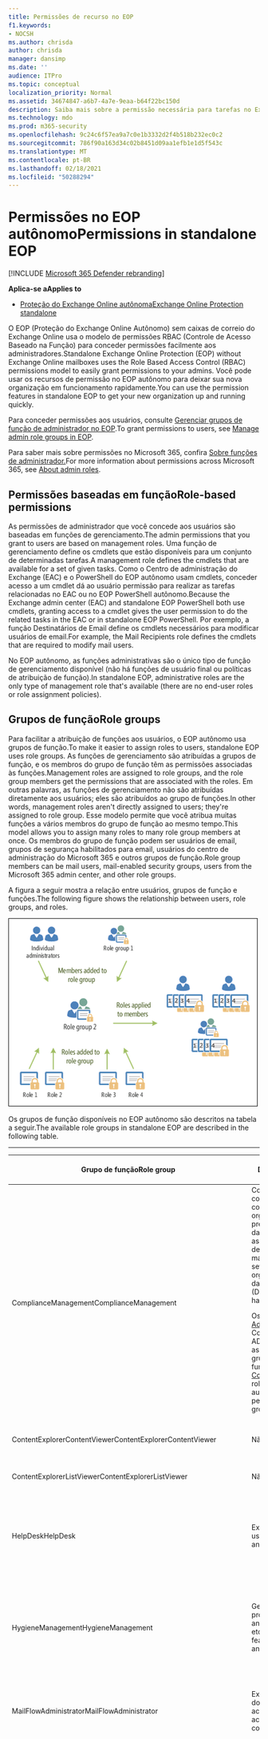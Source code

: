 ```yaml
---
title: Permissões de recurso no EOP
f1.keywords:
- NOCSH
ms.author: chrisda
author: chrisda
manager: dansimp
ms.date: ''
audience: ITPro
ms.topic: conceptual
localization_priority: Normal
ms.assetid: 34674847-a6b7-4a7e-9eaa-b64f22bc150d
description: Saiba mais sobre a permissão necessária para tarefas no Exchange Online Protection autônomo
ms.technology: mdo
ms.prod: m365-security
ms.openlocfilehash: 9c24c6f57ea9a7c0e1b3332d2f4b518b232ec0c2
ms.sourcegitcommit: 786f90a163d34c02b8451d09aa1efb1e1d5f543c
ms.translationtype: MT
ms.contentlocale: pt-BR
ms.lasthandoff: 02/18/2021
ms.locfileid: "50288294"
---
```

# <a name="permissions-in-standalone-eop"></a><span data-ttu-id="9ef51-103">Permissões no EOP autônomo</span><span class="sxs-lookup"><span data-stu-id="9ef51-103">Permissions in standalone EOP</span></span>

[!INCLUDE [Microsoft 365 Defender rebranding](../includes/microsoft-defender-for-office.md)]

<span data-ttu-id="9ef51-104">**Aplica-se a**</span><span class="sxs-lookup"><span data-stu-id="9ef51-104">**Applies to**</span></span>
-  [<span data-ttu-id="9ef51-105">Proteção do Exchange Online autônoma</span><span class="sxs-lookup"><span data-stu-id="9ef51-105">Exchange Online Protection standalone</span></span>](exchange-online-protection-overview.md)

<span data-ttu-id="9ef51-106">O EOP (Proteção do Exchange Online Autônomo) sem caixas de correio do Exchange Online usa o modelo de permissões RBAC (Controle de Acesso Baseado na Função) para conceder permissões facilmente aos administradores.</span><span class="sxs-lookup"><span data-stu-id="9ef51-106">Standalone Exchange Online Protection (EOP) without Exchange Online mailboxes uses the Role Based Access Control (RBAC) permissions model to easily grant permissions to your admins.</span></span> <span data-ttu-id="9ef51-107">Você pode usar os recursos de permissão no EOP autônomo para deixar sua nova organização em funcionamento rapidamente.</span><span class="sxs-lookup"><span data-stu-id="9ef51-107">You can use the permission features in standalone EOP to get your new organization up and running quickly.</span></span>

<span data-ttu-id="9ef51-108">Para conceder permissões aos usuários, consulte [Gerenciar grupos de função de administrador no EOP](manage-admin-role-group-permissions-in-eop.md).</span><span class="sxs-lookup"><span data-stu-id="9ef51-108">To grant permissions to users, see [Manage admin role groups in EOP](manage-admin-role-group-permissions-in-eop.md).</span></span>

<span data-ttu-id="9ef51-109">Para saber mais sobre permissões no Microsoft 365, confira [Sobre funções de administrador.](../../admin/add-users/about-admin-roles.md)</span><span class="sxs-lookup"><span data-stu-id="9ef51-109">For more information about permissions across Microsoft 365, see [About admin roles](../../admin/add-users/about-admin-roles.md).</span></span>

## <a name="role-based-permissions"></a><span data-ttu-id="9ef51-110">Permissões baseadas em função</span><span class="sxs-lookup"><span data-stu-id="9ef51-110">Role-based permissions</span></span>

<span data-ttu-id="9ef51-111">As permissões de administrador que você concede aos usuários são baseadas em funções de gerenciamento.</span><span class="sxs-lookup"><span data-stu-id="9ef51-111">The admin permissions that you grant to users are based on management roles.</span></span> <span data-ttu-id="9ef51-112">Uma função de gerenciamento define os cmdlets que estão disponíveis para um conjunto de determinadas tarefas.</span><span class="sxs-lookup"><span data-stu-id="9ef51-112">A management role defines the cmdlets that are available for a set of given tasks.</span></span> <span data-ttu-id="9ef51-113">Como o Centro de administração do Exchange (EAC) e o PowerShell do EOP autônomo usam cmdlets, conceder acesso a um cmdlet dá ao usuário permissão para realizar as tarefas relacionadas no EAC ou no EOP PowerShell autônomo.</span><span class="sxs-lookup"><span data-stu-id="9ef51-113">Because the Exchange admin center (EAC) and standalone EOP PowerShell both use cmdlets, granting access to a cmdlet gives the user permission to do the related tasks in the EAC or in standalone EOP PowerShell.</span></span> <span data-ttu-id="9ef51-114">Por exemplo, a função Destinatários de Email define os cmdlets necessários para modificar usuários de email.</span><span class="sxs-lookup"><span data-stu-id="9ef51-114">For example, the Mail Recipients role defines the cmdlets that are required to modify mail users.</span></span>

<span data-ttu-id="9ef51-115">No EOP autônomo, as funções administrativas são o único tipo de função de gerenciamento disponível (não há funções de usuário final ou políticas de atribuição de função).</span><span class="sxs-lookup"><span data-stu-id="9ef51-115">In standalone EOP, administrative roles are the only type of management role that's available (there are no end-user roles or role assignment policies).</span></span>

## <a name="role-groups"></a><span data-ttu-id="9ef51-116">Grupos de função</span><span class="sxs-lookup"><span data-stu-id="9ef51-116">Role groups</span></span>

<span data-ttu-id="9ef51-117">Para facilitar a atribuição de funções aos usuários, o EOP autônomo usa grupos de função.</span><span class="sxs-lookup"><span data-stu-id="9ef51-117">To make it easier to assign roles to users, standalone EOP uses role groups.</span></span> <span data-ttu-id="9ef51-118">As funções de gerenciamento são atribuídas a grupos de função, e os membros do grupo de função têm as permissões associadas às funções.</span><span class="sxs-lookup"><span data-stu-id="9ef51-118">Management roles are assigned to role groups, and the role group members get the permissions that are associated with the roles.</span></span> <span data-ttu-id="9ef51-119">Em outras palavras, as funções de gerenciamento não são atribuídas diretamente aos usuários; eles são atribuídos ao grupo de funções.</span><span class="sxs-lookup"><span data-stu-id="9ef51-119">In other words, management roles aren't directly assigned to users; they're assigned to role group.</span></span> <span data-ttu-id="9ef51-120">Esse modelo permite que você atribua muitas funções a vários membros do grupo de função ao mesmo tempo.</span><span class="sxs-lookup"><span data-stu-id="9ef51-120">This model allows you to assign many roles to many role group members at once.</span></span> <span data-ttu-id="9ef51-121">Os membros do grupo de função podem ser usuários de email, grupos de segurança habilitados para email, usuários do centro de administração do Microsoft 365 e outros grupos de função.</span><span class="sxs-lookup"><span data-stu-id="9ef51-121">Role group members can be mail users, mail-enabled security groups, users from the Microsoft 365 admin center, and other role groups.</span></span>

<span data-ttu-id="9ef51-122">A figura a seguir mostra a relação entre usuários, grupos de função e funções.</span><span class="sxs-lookup"><span data-stu-id="9ef51-122">The following figure shows the relationship between users, role groups, and roles.</span></span>

![Função, grupo de funções e relacionamentos de membros](../../media/ITPro_Security_RBAC_EXO_SimplifiedRoleGroupRelationship.png)

<span data-ttu-id="9ef51-124">Os grupos de função disponíveis no EOP autônomo são descritos na tabela a seguir.</span><span class="sxs-lookup"><span data-stu-id="9ef51-124">The available role groups in standalone EOP are described in the following table.</span></span>

****

|<span data-ttu-id="9ef51-125">Grupo de função</span><span class="sxs-lookup"><span data-stu-id="9ef51-125">Role group</span></span>|<span data-ttu-id="9ef51-126">Descrição</span><span class="sxs-lookup"><span data-stu-id="9ef51-126">Description</span></span>|<span data-ttu-id="9ef51-127">Funções padrão atribuídas</span><span class="sxs-lookup"><span data-stu-id="9ef51-127">Default roles assigned</span></span>|
|---|---|---|
|<span data-ttu-id="9ef51-128">ComplianceManagement</span><span class="sxs-lookup"><span data-stu-id="9ef51-128">ComplianceManagement</span></span>|<span data-ttu-id="9ef51-129">Configure e gerencie as configurações de conformidade dentro da organização, incluindo a prevenção de perda de dados (DLP) se sua assinatura tiver recursos de DLP.</span><span class="sxs-lookup"><span data-stu-id="9ef51-129">Configure and manage compliance settings within the organization, including data loss prevention (DLP) if your subscription has DLP capabilities.</span></span> <p> <span data-ttu-id="9ef51-130">Os membros da [função Administrador de](https://docs.microsoft.com/azure/active-directory/users-groups-roles/directory-assign-admin-roles#compliance-administrator) Conformidade no Azure AD automaticamente têm as permissões desse grupo de funções.</span><span class="sxs-lookup"><span data-stu-id="9ef51-130">Members of the [Compliance Administrator](https://docs.microsoft.com/azure/active-directory/users-groups-roles/directory-assign-admin-roles#compliance-administrator) role in Azure AD automatically get the permissions of this role group.</span></span>|<span data-ttu-id="9ef51-131">Logs de auditoria</span><span class="sxs-lookup"><span data-stu-id="9ef51-131">Audit Logs</span></span> <p> <span data-ttu-id="9ef51-132">Administração de Conformidade</span><span class="sxs-lookup"><span data-stu-id="9ef51-132">Compliance Administration</span></span> <p> <span data-ttu-id="9ef51-133">Gerenciamento de Direitos de Informação</span><span class="sxs-lookup"><span data-stu-id="9ef51-133">Information Rights Management</span></span> <p> <span data-ttu-id="9ef51-134">Gerenciamento de retenção</span><span class="sxs-lookup"><span data-stu-id="9ef51-134">Retention Management</span></span> <p> <span data-ttu-id="9ef51-135">View-Only logs de auditoria</span><span class="sxs-lookup"><span data-stu-id="9ef51-135">View-Only Audit Logs</span></span> <p> <span data-ttu-id="9ef51-136">Configuração Somente para Exibição</span><span class="sxs-lookup"><span data-stu-id="9ef51-136">View-Only Configuration</span></span> <p> <span data-ttu-id="9ef51-137">Destinatários Somente para Exibição</span><span class="sxs-lookup"><span data-stu-id="9ef51-137">View-Only Recipients</span></span>|
|<span data-ttu-id="9ef51-138">ContentExplorerContentViewer</span><span class="sxs-lookup"><span data-stu-id="9ef51-138">ContentExplorerContentViewer</span></span>|<span data-ttu-id="9ef51-139">Não usado.</span><span class="sxs-lookup"><span data-stu-id="9ef51-139">Not used.</span></span>|<span data-ttu-id="9ef51-140">Visualizador de Conteúdo de Classificação de Dados</span><span class="sxs-lookup"><span data-stu-id="9ef51-140">Data Classification Content Viewer</span></span>|
|<span data-ttu-id="9ef51-141">ContentExplorerListViewer</span><span class="sxs-lookup"><span data-stu-id="9ef51-141">ContentExplorerListViewer</span></span>|<span data-ttu-id="9ef51-142">Não usado.</span><span class="sxs-lookup"><span data-stu-id="9ef51-142">Not used.</span></span>|<span data-ttu-id="9ef51-143">Visualizador da Lista de Classificação de Dados</span><span class="sxs-lookup"><span data-stu-id="9ef51-143">Data Classification List Viewer</span></span>|
|<span data-ttu-id="9ef51-144">HelpDesk</span><span class="sxs-lookup"><span data-stu-id="9ef51-144">HelpDesk</span></span>|<span data-ttu-id="9ef51-145">Exibir e gerenciar usuários de email.</span><span class="sxs-lookup"><span data-stu-id="9ef51-145">View and manage mail users.</span></span>|<span data-ttu-id="9ef51-146">Redefinir Senha</span><span class="sxs-lookup"><span data-stu-id="9ef51-146">Reset Password</span></span> <p> <span data-ttu-id="9ef51-147">Opções do usuário</span><span class="sxs-lookup"><span data-stu-id="9ef51-147">User Options</span></span> <p> <span data-ttu-id="9ef51-148">Destinatários Somente para Exibição</span><span class="sxs-lookup"><span data-stu-id="9ef51-148">View-Only Recipients</span></span>|
|<span data-ttu-id="9ef51-149">HygieneManagement</span><span class="sxs-lookup"><span data-stu-id="9ef51-149">HygieneManagement</span></span>|<span data-ttu-id="9ef51-150">Gerenciar recursos de proteção (anti-spam, anti-malware, etc.).</span><span class="sxs-lookup"><span data-stu-id="9ef51-150">Manage protection features (anti-spam, anti-malware, etc.).</span></span>|<span data-ttu-id="9ef51-151">Higienização de Transporte</span><span class="sxs-lookup"><span data-stu-id="9ef51-151">Transport Hygiene</span></span> <p> <span data-ttu-id="9ef51-152">Configuração Somente para Exibição</span><span class="sxs-lookup"><span data-stu-id="9ef51-152">View-Only Configuration</span></span> <p> <span data-ttu-id="9ef51-153">Destinatários Somente para Exibição</span><span class="sxs-lookup"><span data-stu-id="9ef51-153">View-Only Recipients</span></span>|
|<span data-ttu-id="9ef51-154">MailFlowAdministrator</span><span class="sxs-lookup"><span data-stu-id="9ef51-154">MailFlowAdministrator</span></span>|<span data-ttu-id="9ef51-155">Exibir e gerenciar domínios e conectores aceitos</span><span class="sxs-lookup"><span data-stu-id="9ef51-155">View and manage accepted domains and connectors</span></span>|<span data-ttu-id="9ef51-156">Domínios Remotos e Aceitos</span><span class="sxs-lookup"><span data-stu-id="9ef51-156">Remote and Accepted Domains</span></span> <p> <span data-ttu-id="9ef51-157">Destinatários Somente para Exibição</span><span class="sxs-lookup"><span data-stu-id="9ef51-157">View-Only Recipients</span></span>|
|<span data-ttu-id="9ef51-158">OrganizationManagement</span><span class="sxs-lookup"><span data-stu-id="9ef51-158">OrganizationManagement</span></span>|<span data-ttu-id="9ef51-159">Acesso de administrador a toda a organização e a capacidade de executar quase todas as tarefas.</span><span class="sxs-lookup"><span data-stu-id="9ef51-159">Admin access to the entire organization and the ability to perform almost any task.</span></span> <p> <span data-ttu-id="9ef51-160">Os membros da [função administrador global](https://docs.microsoft.com/azure/active-directory/users-groups-roles/directory-assign-admin-roles#global-administrator--company-administrator) no Azure AD automaticamente obter as permissões desse grupo de função.</span><span class="sxs-lookup"><span data-stu-id="9ef51-160">Members of the [Global Administrator](https://docs.microsoft.com/azure/active-directory/users-groups-roles/directory-assign-admin-roles#global-administrator--company-administrator) role in Azure AD automatically get the permissions of this role group.</span></span> <p> <span data-ttu-id="9ef51-161">**Importante:** como o grupo de função OrganizationManagement é uma função poderosa, somente os usuários que executam tarefas administrativas no nível organizacional devem ser membros desse grupo de função.</span><span class="sxs-lookup"><span data-stu-id="9ef51-161">**Important**: Because the OrganizationManagement role group is a powerful role, only users that perform organizational-level administrative tasks should be members of this role group.</span></span>|<span data-ttu-id="9ef51-162">AntiMalware</span><span class="sxs-lookup"><span data-stu-id="9ef51-162">AntiMalware</span></span> <p> <span data-ttu-id="9ef51-163">AntiSpam</span><span class="sxs-lookup"><span data-stu-id="9ef51-163">AntiSpam</span></span> <p> <span data-ttu-id="9ef51-164">Logs de auditoria</span><span class="sxs-lookup"><span data-stu-id="9ef51-164">Audit Logs</span></span> <p> <span data-ttu-id="9ef51-165">Administrador de Conformidade</span><span class="sxs-lookup"><span data-stu-id="9ef51-165">Compliance Administrator</span></span> <p> <span data-ttu-id="9ef51-166">Grupos dinâmicos de distribuição</span><span class="sxs-lookup"><span data-stu-id="9ef51-166">Distribution Groups</span></span> <p> <span data-ttu-id="9ef51-167">Gerenciamento de Direitos de Informação</span><span class="sxs-lookup"><span data-stu-id="9ef51-167">Information Rights Management</span></span> <p> <span data-ttu-id="9ef51-168">Criação de Destinatário de Email</span><span class="sxs-lookup"><span data-stu-id="9ef51-168">Mail Recipient Creation</span></span> <p> <span data-ttu-id="9ef51-169">Destinatários de Email</span><span class="sxs-lookup"><span data-stu-id="9ef51-169">Mail Recipients</span></span> <p> <span data-ttu-id="9ef51-170">Controle de Mensagens</span><span class="sxs-lookup"><span data-stu-id="9ef51-170">Message Tracking</span></span> <p> <span data-ttu-id="9ef51-171">Migração</span><span class="sxs-lookup"><span data-stu-id="9ef51-171">Migration</span></span> <p> <span data-ttu-id="9ef51-172">Acesso para Cliente da Organização</span><span class="sxs-lookup"><span data-stu-id="9ef51-172">Organization Client Access</span></span> <p> <span data-ttu-id="9ef51-173">Configuração da Organização</span><span class="sxs-lookup"><span data-stu-id="9ef51-173">Organization Configuration</span></span> <p> <span data-ttu-id="9ef51-174">Configurações de Transporte da Organização</span><span class="sxs-lookup"><span data-stu-id="9ef51-174">Organization Transport Settings</span></span> <p> <span data-ttu-id="9ef51-175">Quarentena</span><span class="sxs-lookup"><span data-stu-id="9ef51-175">Quarantine</span></span> <p> <span data-ttu-id="9ef51-176">Diretivas de Destinatário</span><span class="sxs-lookup"><span data-stu-id="9ef51-176">Recipient Policies</span></span> <p> <span data-ttu-id="9ef51-177">Domínios Remotos e Aceitos</span><span class="sxs-lookup"><span data-stu-id="9ef51-177">Remote and Accepted Domains</span></span> <p> <span data-ttu-id="9ef51-178">Redefinir Senha</span><span class="sxs-lookup"><span data-stu-id="9ef51-178">Reset Password</span></span> <p> <span data-ttu-id="9ef51-179">Gerenciamento de retenção</span><span class="sxs-lookup"><span data-stu-id="9ef51-179">Retention Management</span></span> <p> <span data-ttu-id="9ef51-180">Gerenciamento de Função</span><span class="sxs-lookup"><span data-stu-id="9ef51-180">Role Management</span></span> <p> <span data-ttu-id="9ef51-181">Administrador de Segurança</span><span class="sxs-lookup"><span data-stu-id="9ef51-181">Security Administrator</span></span> <p> <span data-ttu-id="9ef51-182">Criação e associação de grupos de segurança</span><span class="sxs-lookup"><span data-stu-id="9ef51-182">Security Group Creation and Membership</span></span> <p> <span data-ttu-id="9ef51-183">Leitor de segurança</span><span class="sxs-lookup"><span data-stu-id="9ef51-183">Security Reader</span></span> <p> <span data-ttu-id="9ef51-184">Administrador de Rótulos de Sensibilidade</span><span class="sxs-lookup"><span data-stu-id="9ef51-184">Sensitivity Label Administrator</span></span> <p> <span data-ttu-id="9ef51-185">Supervisão</span><span class="sxs-lookup"><span data-stu-id="9ef51-185">Supervision</span></span> <p> <span data-ttu-id="9ef51-186">Higienização de Transporte</span><span class="sxs-lookup"><span data-stu-id="9ef51-186">Transport Hygiene</span></span> <p> <span data-ttu-id="9ef51-187">Regras de Transporte</span><span class="sxs-lookup"><span data-stu-id="9ef51-187">Transport Rules</span></span> <p> <span data-ttu-id="9ef51-188">Opções do usuário</span><span class="sxs-lookup"><span data-stu-id="9ef51-188">User Options</span></span> <p> <span data-ttu-id="9ef51-189">View-Only AntiMalware</span><span class="sxs-lookup"><span data-stu-id="9ef51-189">View-Only AntiMalware</span></span> <p> <span data-ttu-id="9ef51-190">View-Only AntiSpam</span><span class="sxs-lookup"><span data-stu-id="9ef51-190">View-Only AntiSpam</span></span> <p> <span data-ttu-id="9ef51-191">View-Only logs de auditoria</span><span class="sxs-lookup"><span data-stu-id="9ef51-191">View-Only Audit Logs</span></span> <p> <span data-ttu-id="9ef51-192">Configuração Somente para Exibição</span><span class="sxs-lookup"><span data-stu-id="9ef51-192">View-Only Configuration</span></span> <p> <span data-ttu-id="9ef51-193">View-Only quarentena</span><span class="sxs-lookup"><span data-stu-id="9ef51-193">View-Only Quarantine</span></span> <p> <span data-ttu-id="9ef51-194">Destinatários Somente para Exibição</span><span class="sxs-lookup"><span data-stu-id="9ef51-194">View-Only Recipients</span></span> <p> <span data-ttu-id="9ef51-195">View-Only inteligência contra ameaças</span><span class="sxs-lookup"><span data-stu-id="9ef51-195">View-Only Threat Intelligence</span></span>|
|<span data-ttu-id="9ef51-196">QuarantineAdministrator</span><span class="sxs-lookup"><span data-stu-id="9ef51-196">QuarantineAdministrator</span></span>|<span data-ttu-id="9ef51-197">Gerenciar mensagens em quarentena para todos os destinatários.</span><span class="sxs-lookup"><span data-stu-id="9ef51-197">Manage quarantined messages for all recipients.</span></span>|<span data-ttu-id="9ef51-198">Quarentena</span><span class="sxs-lookup"><span data-stu-id="9ef51-198">Quarantine</span></span>|
|<span data-ttu-id="9ef51-199">RecipientManagement</span><span class="sxs-lookup"><span data-stu-id="9ef51-199">RecipientManagement</span></span>|<span data-ttu-id="9ef51-200">Criar, gerenciar e remover objetos de destinatário na organização.</span><span class="sxs-lookup"><span data-stu-id="9ef51-200">Create, manage, and remove recipient objects in the organization.</span></span>|<span data-ttu-id="9ef51-201">Grupos dinâmicos de distribuição</span><span class="sxs-lookup"><span data-stu-id="9ef51-201">Distribution Groups</span></span> <p> <span data-ttu-id="9ef51-202">Criação de Destinatário de Email</span><span class="sxs-lookup"><span data-stu-id="9ef51-202">Mail Recipient Creation</span></span> <p> <span data-ttu-id="9ef51-203">Destinatários de Email</span><span class="sxs-lookup"><span data-stu-id="9ef51-203">Mail Recipients</span></span> <p> <span data-ttu-id="9ef51-204">Controle de Mensagens</span><span class="sxs-lookup"><span data-stu-id="9ef51-204">Message Tracking</span></span> <p> <span data-ttu-id="9ef51-205">Migração</span><span class="sxs-lookup"><span data-stu-id="9ef51-205">Migration</span></span> <p> <span data-ttu-id="9ef51-206">Diretivas de Destinatário</span><span class="sxs-lookup"><span data-stu-id="9ef51-206">Recipient Policies</span></span> <p> <span data-ttu-id="9ef51-207">Redefinir Senha</span><span class="sxs-lookup"><span data-stu-id="9ef51-207">Reset Password</span></span>|
|<span data-ttu-id="9ef51-208">RecordsManagement</span><span class="sxs-lookup"><span data-stu-id="9ef51-208">RecordsManagement</span></span>|<span data-ttu-id="9ef51-209">Configurar recursos de conformidade, como marcas de política de retenção, classificações de mensagens e regras de fluxo de emails (também conhecidas como regras de transporte).</span><span class="sxs-lookup"><span data-stu-id="9ef51-209">Configure compliance features, such as retention policy tags, message classifications, and mail flow rules (also known as transport rules).</span></span>|<span data-ttu-id="9ef51-210">Rastreamento de Mensagem</span><span class="sxs-lookup"><span data-stu-id="9ef51-210">Message Tracking</span></span> <p> <span data-ttu-id="9ef51-211">Gerenciamento de retenção</span><span class="sxs-lookup"><span data-stu-id="9ef51-211">Retention Management</span></span> <p> <span data-ttu-id="9ef51-212">Regras de Transporte</span><span class="sxs-lookup"><span data-stu-id="9ef51-212">Transport Rules</span></span>|
|<span data-ttu-id="9ef51-213">SecurityAdministrator</span><span class="sxs-lookup"><span data-stu-id="9ef51-213">SecurityAdministrator</span></span>|<span data-ttu-id="9ef51-214">Configure todos os aspectos de proteção na organização (anti-spam, anti-malware, anti-spoofing, quarentena etc.).</span><span class="sxs-lookup"><span data-stu-id="9ef51-214">Configure all aspects of protection in the organization (anti-spam, anti-malware, anti-spoofing, quarantine, etc.).</span></span> <p> <span data-ttu-id="9ef51-215">Os membros da [função Administrador de](https://docs.microsoft.com/azure/active-directory/users-groups-roles/directory-assign-admin-roles#security-administrator) Segurança no Azure AD automaticamente têm as permissões desse grupo de funções.</span><span class="sxs-lookup"><span data-stu-id="9ef51-215">Members of the [Security Administrator](https://docs.microsoft.com/azure/active-directory/users-groups-roles/directory-assign-admin-roles#security-administrator) role in Azure AD automatically get the permissions of this role group.</span></span>|<span data-ttu-id="9ef51-216">AntiMalware</span><span class="sxs-lookup"><span data-stu-id="9ef51-216">AntiMalware</span></span> <p> <span data-ttu-id="9ef51-217">AntiSpam</span><span class="sxs-lookup"><span data-stu-id="9ef51-217">AntiSpam</span></span> <p> <span data-ttu-id="9ef51-218">Logs de auditoria</span><span class="sxs-lookup"><span data-stu-id="9ef51-218">Audit Logs</span></span> <p> <span data-ttu-id="9ef51-219">Quarentena</span><span class="sxs-lookup"><span data-stu-id="9ef51-219">Quarantine</span></span> <p> <span data-ttu-id="9ef51-220">Administrador de Segurança</span><span class="sxs-lookup"><span data-stu-id="9ef51-220">Security Administrator</span></span> <p> <span data-ttu-id="9ef51-221">Administrador de Rótulos de Sensibilidade</span><span class="sxs-lookup"><span data-stu-id="9ef51-221">Sensitivity Label Administrator</span></span> <p> <span data-ttu-id="9ef51-222">View-Only AntiMalware</span><span class="sxs-lookup"><span data-stu-id="9ef51-222">View-Only AntiMalware</span></span> <p> <span data-ttu-id="9ef51-223">View-Only AntiSpam</span><span class="sxs-lookup"><span data-stu-id="9ef51-223">View-Only AntiSpam</span></span> <p> <span data-ttu-id="9ef51-224">View-Only logs de auditoria</span><span class="sxs-lookup"><span data-stu-id="9ef51-224">View-Only Audit Logs</span></span> <p> <span data-ttu-id="9ef51-225">View-Only quarentena</span><span class="sxs-lookup"><span data-stu-id="9ef51-225">View-Only Quarantine</span></span> <p> <span data-ttu-id="9ef51-226">View-Only inteligência contra ameaças</span><span class="sxs-lookup"><span data-stu-id="9ef51-226">View-Only Threat Intelligence</span></span>|
|<span data-ttu-id="9ef51-227">SecurityReader</span><span class="sxs-lookup"><span data-stu-id="9ef51-227">SecurityReader</span></span>|<span data-ttu-id="9ef51-228">Acesso somente exibição a todos os aspectos de proteção na organização (anti-spam, anti-malware, anti-spoofing, quarentena etc.).</span><span class="sxs-lookup"><span data-stu-id="9ef51-228">View-only access to all aspects of protection in the organization (anti-spam, anti-malware, anti-spoofing, quarantine, etc.).</span></span> <p> <span data-ttu-id="9ef51-229">Os membros da [função Leitor de](https://docs.microsoft.com/azure/active-directory/users-groups-roles/directory-assign-admin-roles#security-reader) Segurança no Azure AD automaticamente têm as permissões desse grupo de funções.</span><span class="sxs-lookup"><span data-stu-id="9ef51-229">Members of the [Security Reader](https://docs.microsoft.com/azure/active-directory/users-groups-roles/directory-assign-admin-roles#security-reader) role in Azure AD automatically get the permissions of this role group.</span></span>|<span data-ttu-id="9ef51-230">Leitor de segurança</span><span class="sxs-lookup"><span data-stu-id="9ef51-230">Security Reader</span></span> <p> <span data-ttu-id="9ef51-231">View-Only AntiMalware</span><span class="sxs-lookup"><span data-stu-id="9ef51-231">View-Only AntiMalware</span></span> <p> <span data-ttu-id="9ef51-232">View-Only AntiSpam</span><span class="sxs-lookup"><span data-stu-id="9ef51-232">View-Only AntiSpam</span></span> <p> <span data-ttu-id="9ef51-233">View-Only quarentena</span><span class="sxs-lookup"><span data-stu-id="9ef51-233">View-Only Quarantine</span></span> <p> <span data-ttu-id="9ef51-234">View-Only inteligência contra ameaças</span><span class="sxs-lookup"><span data-stu-id="9ef51-234">View-Only Threat Intelligence</span></span>|
|<span data-ttu-id="9ef51-235">TenantAdmins</span><span class="sxs-lookup"><span data-stu-id="9ef51-235">TenantAdmins</span></span>|<span data-ttu-id="9ef51-236">A associação nesse grupo de função é sincronizada entre serviços e gerenciada centralmente.</span><span class="sxs-lookup"><span data-stu-id="9ef51-236">Membership in this role group is synchronized across services and managed centrally.</span></span> <span data-ttu-id="9ef51-237">Por padrão, esse grupo de funções não recebe nenhuma função.</span><span class="sxs-lookup"><span data-stu-id="9ef51-237">By default, this role group is not assigned any roles.</span></span> <span data-ttu-id="9ef51-238">No entanto, ele será membro do grupo de função Gerenciamento da Organização e herdará essas permissões.</span><span class="sxs-lookup"><span data-stu-id="9ef51-238">However, it will be a member of the Organization Management role group and will inherit those permissions.</span></span>|<span data-ttu-id="9ef51-239">nenhum</span><span class="sxs-lookup"><span data-stu-id="9ef51-239">none</span></span>|
|<span data-ttu-id="9ef51-240">ViewOnlyOrganizationManagement</span><span class="sxs-lookup"><span data-stu-id="9ef51-240">ViewOnlyOrganizationManagement</span></span>|<span data-ttu-id="9ef51-241">Exibir objetos de destinatário, proteção e configuração e suas propriedades na organização.</span><span class="sxs-lookup"><span data-stu-id="9ef51-241">View recipient, protection, and configuration objects and their properties in the organization.</span></span>|<span data-ttu-id="9ef51-242">Administrador de Conformidade</span><span class="sxs-lookup"><span data-stu-id="9ef51-242">Compliance Administrator</span></span> <p> <span data-ttu-id="9ef51-243">Administrador de Segurança</span><span class="sxs-lookup"><span data-stu-id="9ef51-243">Security Administrator</span></span> <p> <span data-ttu-id="9ef51-244">Leitor de segurança</span><span class="sxs-lookup"><span data-stu-id="9ef51-244">Security Reader</span></span> <p> <span data-ttu-id="9ef51-245">Administrador de Rótulos de Sensibilidade</span><span class="sxs-lookup"><span data-stu-id="9ef51-245">Sensitivity Label Administrator</span></span> <p> <span data-ttu-id="9ef51-246">Configuração Somente para Exibição</span><span class="sxs-lookup"><span data-stu-id="9ef51-246">View-Only Configuration</span></span> <p> <span data-ttu-id="9ef51-247">Destinatários Somente para Exibição</span><span class="sxs-lookup"><span data-stu-id="9ef51-247">View-Only Recipients</span></span>|
|

<span data-ttu-id="9ef51-248">Se você trabalha em uma organização pequena que tem apenas alguns administradores, talvez seja necessário adicionar esses usuários apenas ao grupo de funções Gerenciamento da Organização e talvez nunca precise usar os outros grupos de função.</span><span class="sxs-lookup"><span data-stu-id="9ef51-248">If you work in a small organization that has only a few admins, you might need to add those users to the Organization Management role group only, and you may never need to use the other role groups.</span></span> <span data-ttu-id="9ef51-249">Se você trabalha em uma organização maior, pode ter administradores que realizam tarefas específicas, como a configuração do destinatário.</span><span class="sxs-lookup"><span data-stu-id="9ef51-249">If you work in a larger organization, you might have admins who perform specific tasks, such as recipient configuration.</span></span> <span data-ttu-id="9ef51-250">Nesses casos, você pode adicionar um administrador ao grupo de funções Gerenciamento de Destinatários e outro administrador ao grupo de funções Gerenciamento da Organização.</span><span class="sxs-lookup"><span data-stu-id="9ef51-250">In those cases, you might add one admin to the Recipient Management role group, and another admin to the Organization Management role group.</span></span> <span data-ttu-id="9ef51-251">Esses administradores podem gerenciar suas áreas específicas, mas não terão permissões para gerenciar áreas pelas que não são responsáveis.</span><span class="sxs-lookup"><span data-stu-id="9ef51-251">Those admins can then manage their specific areas, but they won't have permissions to manage areas they're not responsible for.</span></span>

<span data-ttu-id="9ef51-252">Se is grupos de função internos no Exchange Online não corresponderem à função de trabalho de seus administradores, você poderá criar grupos de função e adicionar funções a eles.</span><span class="sxs-lookup"><span data-stu-id="9ef51-252">If the built-in role groups in Exchange Online don't match the job function of your administrators, you can create role groups and add roles to them.</span></span> <span data-ttu-id="9ef51-253">Para obter mais informações, [consulte Gerenciar grupos de função no EOP autônomo.](manage-admin-role-group-permissions-in-eop.md)</span><span class="sxs-lookup"><span data-stu-id="9ef51-253">For more information, see [Manage role groups in standalone EOP](manage-admin-role-group-permissions-in-eop.md).</span></span>

## <a name="roles"></a><span data-ttu-id="9ef51-254">Funções</span><span class="sxs-lookup"><span data-stu-id="9ef51-254">Roles</span></span>

<span data-ttu-id="9ef51-255">As funções integrados que estão disponíveis no EOP autônomo são descritas na tabela a seguir.</span><span class="sxs-lookup"><span data-stu-id="9ef51-255">The built-in roles that are available in standalone EOP are described in the following table.</span></span>

****

|<span data-ttu-id="9ef51-256">Função\*\*</span><span class="sxs-lookup"><span data-stu-id="9ef51-256">Role\*\*</span></span>|<span data-ttu-id="9ef51-257">Descrição</span><span class="sxs-lookup"><span data-stu-id="9ef51-257">Description</span></span>|<span data-ttu-id="9ef51-258">Atribuições de grupo de função padrão</span><span class="sxs-lookup"><span data-stu-id="9ef51-258">Default role group assignments</span></span>|
|---|---|---|
|<span data-ttu-id="9ef51-259">AntiMalware</span><span class="sxs-lookup"><span data-stu-id="9ef51-259">AntiMalware</span></span>|<span data-ttu-id="9ef51-260">Exibir e modificar a configuração e os relatórios de recursos anti-malware.</span><span class="sxs-lookup"><span data-stu-id="9ef51-260">View and modify the configuration and reports for anti-malware features.</span></span>|<span data-ttu-id="9ef51-261">OrganizationManagement</span><span class="sxs-lookup"><span data-stu-id="9ef51-261">OrganizationManagement</span></span> <p> <span data-ttu-id="9ef51-262">SecurityAdministrator</span><span class="sxs-lookup"><span data-stu-id="9ef51-262">SecurityAdministrator</span></span>|
|<span data-ttu-id="9ef51-263">AntiSpam</span><span class="sxs-lookup"><span data-stu-id="9ef51-263">AntiSpam</span></span>|<span data-ttu-id="9ef51-264">Exibir e modificar a configuração e os relatórios de recursos anti-spam.</span><span class="sxs-lookup"><span data-stu-id="9ef51-264">View and modify the configuration and reports for anti-spam features.</span></span>|<span data-ttu-id="9ef51-265">OrganizationManagement</span><span class="sxs-lookup"><span data-stu-id="9ef51-265">OrganizationManagement</span></span> <p> <span data-ttu-id="9ef51-266">SecurityAdministrator</span><span class="sxs-lookup"><span data-stu-id="9ef51-266">SecurityAdministrator</span></span>|
|<span data-ttu-id="9ef51-267">Logs de auditoria</span><span class="sxs-lookup"><span data-stu-id="9ef51-267">Audit Logs</span></span>|<span data-ttu-id="9ef51-268">Pesquise o log de auditoria do administrador e veja os resultados.</span><span class="sxs-lookup"><span data-stu-id="9ef51-268">Search the administrator audit log and view the results.</span></span>|<span data-ttu-id="9ef51-269">ComplianceManagement</span><span class="sxs-lookup"><span data-stu-id="9ef51-269">ComplianceManagement</span></span> <p> <span data-ttu-id="9ef51-270">OrganizationManagement</span><span class="sxs-lookup"><span data-stu-id="9ef51-270">OrganizationManagement</span></span> <p> <span data-ttu-id="9ef51-271">SecurityAdministrator</span><span class="sxs-lookup"><span data-stu-id="9ef51-271">SecurityAdministrator</span></span>|
|<span data-ttu-id="9ef51-272">Administrador de Conformidade<sup>\*</sup></span><span class="sxs-lookup"><span data-stu-id="9ef51-272">Compliance Administrator<sup>\*</sup></span></span>||<span data-ttu-id="9ef51-273">ComplianceManagement</span><span class="sxs-lookup"><span data-stu-id="9ef51-273">ComplianceManagement</span></span> <p> <span data-ttu-id="9ef51-274">OrganizationManagement</span><span class="sxs-lookup"><span data-stu-id="9ef51-274">OrganizationManagement</span></span> <p> <span data-ttu-id="9ef51-275">ViewOnlyOrganizationManagement</span><span class="sxs-lookup"><span data-stu-id="9ef51-275">ViewOnlyOrganizationManagement</span></span>|
|<span data-ttu-id="9ef51-276">Visualizador de Conteúdo de Classificação de Dados<sup>\*</sup></span><span class="sxs-lookup"><span data-stu-id="9ef51-276">Data Classification Content Viewer<sup>\*</sup></span></span>||<span data-ttu-id="9ef51-277">ContentExplorerContentViewer</span><span class="sxs-lookup"><span data-stu-id="9ef51-277">ContentExplorerContentViewer</span></span>|
|<span data-ttu-id="9ef51-278">Visualizador da Lista de Classificação de Dados<sup>\*</sup></span><span class="sxs-lookup"><span data-stu-id="9ef51-278">Data Classification List Viewer<sup>\*</sup></span></span>||
|<span data-ttu-id="9ef51-279">Grupos dinâmicos de distribuição</span><span class="sxs-lookup"><span data-stu-id="9ef51-279">Distribution Groups</span></span>|<span data-ttu-id="9ef51-280">Crie e gerencie todos os grupos de distribuição, grupos de segurança habilitados para email e membros.</span><span class="sxs-lookup"><span data-stu-id="9ef51-280">Create and manage all distribution groups, mail-enabled security groups, and members.</span></span>|<span data-ttu-id="9ef51-281">OrganizationManagement</span><span class="sxs-lookup"><span data-stu-id="9ef51-281">OrganizationManagement</span></span> <p> <span data-ttu-id="9ef51-282">RecipientManagement</span><span class="sxs-lookup"><span data-stu-id="9ef51-282">RecipientManagement</span></span>|
|<span data-ttu-id="9ef51-283">Gerenciamento de Direitos de Informação<sup>\*</sup></span><span class="sxs-lookup"><span data-stu-id="9ef51-283">Information Rights Management<sup>\*</sup></span></span>||<span data-ttu-id="9ef51-284">ComplianceManagement</span><span class="sxs-lookup"><span data-stu-id="9ef51-284">ComplianceManagement</span></span> <p> <span data-ttu-id="9ef51-285">OrganizationManagement</span><span class="sxs-lookup"><span data-stu-id="9ef51-285">OrganizationManagement</span></span>|
|<span data-ttu-id="9ef51-286">Criação de Destinatário de Email</span><span class="sxs-lookup"><span data-stu-id="9ef51-286">Mail Recipient Creation</span></span>|<span data-ttu-id="9ef51-287">Criar e remover usuários de email.</span><span class="sxs-lookup"><span data-stu-id="9ef51-287">Create and remove mail users.</span></span>|<span data-ttu-id="9ef51-288">OrganizationManagement</span><span class="sxs-lookup"><span data-stu-id="9ef51-288">OrganizationManagement</span></span> <p> <span data-ttu-id="9ef51-289">RecipientManagement</span><span class="sxs-lookup"><span data-stu-id="9ef51-289">RecipientManagement</span></span>|
|<span data-ttu-id="9ef51-290">Destinatários de Email</span><span class="sxs-lookup"><span data-stu-id="9ef51-290">Mail Recipients</span></span>|<span data-ttu-id="9ef51-291">Modificar usuários de email existentes.</span><span class="sxs-lookup"><span data-stu-id="9ef51-291">Modify existing mail users.</span></span>|<span data-ttu-id="9ef51-292">OrganizationManagement</span><span class="sxs-lookup"><span data-stu-id="9ef51-292">OrganizationManagement</span></span> <p> <span data-ttu-id="9ef51-293">RecipientManagement</span><span class="sxs-lookup"><span data-stu-id="9ef51-293">RecipientManagement</span></span>|
|<span data-ttu-id="9ef51-294">Controle de Mensagens<sup>\*</sup></span><span class="sxs-lookup"><span data-stu-id="9ef51-294">Message Tracking<sup>\*</sup></span></span>||<span data-ttu-id="9ef51-295">OrganizationManagement</span><span class="sxs-lookup"><span data-stu-id="9ef51-295">OrganizationManagement</span></span> <p> <span data-ttu-id="9ef51-296">RecipientManagement</span><span class="sxs-lookup"><span data-stu-id="9ef51-296">RecipientManagement</span></span> <p> <span data-ttu-id="9ef51-297">Gerenciamento de Registros</span><span class="sxs-lookup"><span data-stu-id="9ef51-297">Records Management</span></span>|
|<span data-ttu-id="9ef51-298">Migração<sup>\*</sup></span><span class="sxs-lookup"><span data-stu-id="9ef51-298">Migration<sup>\*</sup></span></span>||<span data-ttu-id="9ef51-299">OrganizationManagement</span><span class="sxs-lookup"><span data-stu-id="9ef51-299">OrganizationManagement</span></span> <p> <span data-ttu-id="9ef51-300">RecipientManagement</span><span class="sxs-lookup"><span data-stu-id="9ef51-300">RecipientManagement</span></span>|
|<span data-ttu-id="9ef51-301">MyBaseOptions</span><span class="sxs-lookup"><span data-stu-id="9ef51-301">MyBaseOptions</span></span>|<span data-ttu-id="9ef51-302">Permite que os usuários vejam suas próprias mensagens em quarentena.</span><span class="sxs-lookup"><span data-stu-id="9ef51-302">Allows users to view their own quarantined messages.</span></span> <p> <span data-ttu-id="9ef51-303">Essa função é atribuída automaticamente aos usuários, e você não pode atribuí-la manualmente.</span><span class="sxs-lookup"><span data-stu-id="9ef51-303">This role is automatically assigned to users, and you can't assign it manually.</span></span>|<span data-ttu-id="9ef51-304">nenhum</span><span class="sxs-lookup"><span data-stu-id="9ef51-304">none</span></span>|
|<span data-ttu-id="9ef51-305">Acesso para Cliente da Organização<sup>\*</sup></span><span class="sxs-lookup"><span data-stu-id="9ef51-305">Organization Client Access<sup>\*</sup></span></span>||<span data-ttu-id="9ef51-306">OrganizationManagement</span><span class="sxs-lookup"><span data-stu-id="9ef51-306">OrganizationManagement</span></span>|
|<span data-ttu-id="9ef51-307">Configuração da Organização</span><span class="sxs-lookup"><span data-stu-id="9ef51-307">Organization Configuration</span></span>|<span data-ttu-id="9ef51-308">Exibir relatórios.</span><span class="sxs-lookup"><span data-stu-id="9ef51-308">View reports.</span></span>|<span data-ttu-id="9ef51-309">OrganizationManagement</span><span class="sxs-lookup"><span data-stu-id="9ef51-309">OrganizationManagement</span></span>|
|<span data-ttu-id="9ef51-310">Configurações de Transporte da Organização<sup>\*</sup></span><span class="sxs-lookup"><span data-stu-id="9ef51-310">Organization Transport Settings<sup>\*</sup></span></span>||<span data-ttu-id="9ef51-311">OrganizationManagement</span><span class="sxs-lookup"><span data-stu-id="9ef51-311">OrganizationManagement</span></span>|
|<span data-ttu-id="9ef51-312">Quarentena</span><span class="sxs-lookup"><span data-stu-id="9ef51-312">Quarantine</span></span>|<span data-ttu-id="9ef51-313">Gerenciar todos os tipos de mensagem em quarentena para todos os destinatários.</span><span class="sxs-lookup"><span data-stu-id="9ef51-313">Manage all types of quarantined message for all recipients.</span></span>|<span data-ttu-id="9ef51-314">OrganizationManagement</span><span class="sxs-lookup"><span data-stu-id="9ef51-314">OrganizationManagement</span></span> <p> <span data-ttu-id="9ef51-315">QuarantineAdministrator</span><span class="sxs-lookup"><span data-stu-id="9ef51-315">QuarantineAdministrator</span></span> <p> <span data-ttu-id="9ef51-316">SecurityAdministrator</span><span class="sxs-lookup"><span data-stu-id="9ef51-316">SecurityAdministrator</span></span>|
|<span data-ttu-id="9ef51-317">Políticas de Destinatário<sup>\*</sup></span><span class="sxs-lookup"><span data-stu-id="9ef51-317">Recipient Policies<sup>\*</sup></span></span>||<span data-ttu-id="9ef51-318">OrganizationManagement</span><span class="sxs-lookup"><span data-stu-id="9ef51-318">OrganizationManagement</span></span> <p> <span data-ttu-id="9ef51-319">RecipientManagement</span><span class="sxs-lookup"><span data-stu-id="9ef51-319">RecipientManagement</span></span>|
|<span data-ttu-id="9ef51-320">Domínios Remotos e Aceitos</span><span class="sxs-lookup"><span data-stu-id="9ef51-320">Remote and Accepted Domains</span></span>|<span data-ttu-id="9ef51-321">Gerenciar domínios remotos, domínios aceitos e conectores.</span><span class="sxs-lookup"><span data-stu-id="9ef51-321">Manage remote domains, accepted domains, and connectors.</span></span>|<span data-ttu-id="9ef51-322">MailFlowAdministrator</span><span class="sxs-lookup"><span data-stu-id="9ef51-322">MailFlowAdministrator</span></span> <p> <span data-ttu-id="9ef51-323">OrganizationManagement</span><span class="sxs-lookup"><span data-stu-id="9ef51-323">OrganizationManagement</span></span>|
|<span data-ttu-id="9ef51-324">Redefinir Senha<sup>\*</sup></span><span class="sxs-lookup"><span data-stu-id="9ef51-324">Reset Password<sup>\*</sup></span></span>||<span data-ttu-id="9ef51-325">HelpDesk</span><span class="sxs-lookup"><span data-stu-id="9ef51-325">HelpDesk</span></span> <p> <span data-ttu-id="9ef51-326">OrganizationManagement</span><span class="sxs-lookup"><span data-stu-id="9ef51-326">OrganizationManagement</span></span> <p> <span data-ttu-id="9ef51-327">RecipientManagement</span><span class="sxs-lookup"><span data-stu-id="9ef51-327">RecipientManagement</span></span>|
|<span data-ttu-id="9ef51-328">Gerenciamento de retenção<sup>\*</sup></span><span class="sxs-lookup"><span data-stu-id="9ef51-328">Retention Management<sup>\*</sup></span></span>||<span data-ttu-id="9ef51-329">ComplianceManagement</span><span class="sxs-lookup"><span data-stu-id="9ef51-329">ComplianceManagement</span></span> <p> <span data-ttu-id="9ef51-330">OrganizationManagement</span><span class="sxs-lookup"><span data-stu-id="9ef51-330">OrganizationManagement</span></span> <p> <span data-ttu-id="9ef51-331">RecordsManagement</span><span class="sxs-lookup"><span data-stu-id="9ef51-331">RecordsManagement</span></span>|
|<span data-ttu-id="9ef51-332">Gerenciamento de Função</span><span class="sxs-lookup"><span data-stu-id="9ef51-332">Role Management</span></span>|<span data-ttu-id="9ef51-333">Criar e gerenciar grupos de função.</span><span class="sxs-lookup"><span data-stu-id="9ef51-333">Create and manage role groups.</span></span>|<span data-ttu-id="9ef51-334">OrganizationManagement</span><span class="sxs-lookup"><span data-stu-id="9ef51-334">OrganizationManagement</span></span>|
|<span data-ttu-id="9ef51-335">Administrador de Segurança</span><span class="sxs-lookup"><span data-stu-id="9ef51-335">Security Administrator</span></span>|<span data-ttu-id="9ef51-336">Gerencie a configuração e os relatórios de todos os recursos de segurança e proteção.</span><span class="sxs-lookup"><span data-stu-id="9ef51-336">Manage the configuration and reports for all security and protection features.</span></span>|<span data-ttu-id="9ef51-337">OrganizationManagement</span><span class="sxs-lookup"><span data-stu-id="9ef51-337">OrganizationManagement</span></span> <p> <span data-ttu-id="9ef51-338">SecurityAdministrator</span><span class="sxs-lookup"><span data-stu-id="9ef51-338">SecurityAdministrator</span></span> <p> <span data-ttu-id="9ef51-339">ViewOnlyOrganizationManagement</span><span class="sxs-lookup"><span data-stu-id="9ef51-339">ViewOnlyOrganizationManagement</span></span>|
|<span data-ttu-id="9ef51-340">Criação e associação de grupos de segurança</span><span class="sxs-lookup"><span data-stu-id="9ef51-340">Security Group Creation and Membership</span></span>|<span data-ttu-id="9ef51-341">Criar e gerenciar grupos de segurança habilitados para email.</span><span class="sxs-lookup"><span data-stu-id="9ef51-341">Create and manage mail-enabled security groups.</span></span>|<span data-ttu-id="9ef51-342">OrganizationManagement</span><span class="sxs-lookup"><span data-stu-id="9ef51-342">OrganizationManagement</span></span>|
|<span data-ttu-id="9ef51-343">Leitor de segurança</span><span class="sxs-lookup"><span data-stu-id="9ef51-343">Security Reader</span></span>|<span data-ttu-id="9ef51-344">Exibir a configuração e os relatórios de recursos de segurança e proteção.</span><span class="sxs-lookup"><span data-stu-id="9ef51-344">View the configuration and reports for security and protection features.</span></span>|<span data-ttu-id="9ef51-345">Gerenciamento de Organização</span><span class="sxs-lookup"><span data-stu-id="9ef51-345">Organization Management</span></span> <p> <span data-ttu-id="9ef51-346">SecurityReader</span><span class="sxs-lookup"><span data-stu-id="9ef51-346">SecurityReader</span></span> <p> <span data-ttu-id="9ef51-347">ViewOnlyOrganizationManagement</span><span class="sxs-lookup"><span data-stu-id="9ef51-347">ViewOnlyOrganizationManagement</span></span>|
|<span data-ttu-id="9ef51-348">Administrador de Rótulos de Sensibilidade<sup>\*</sup></span><span class="sxs-lookup"><span data-stu-id="9ef51-348">Sensitivity Label Administrator<sup>\*</sup></span></span>||<span data-ttu-id="9ef51-349">OrganizationManagement</span><span class="sxs-lookup"><span data-stu-id="9ef51-349">OrganizationManagement</span></span> <p> <span data-ttu-id="9ef51-350">SecurityAdministrator</span><span class="sxs-lookup"><span data-stu-id="9ef51-350">SecurityAdministrator</span></span> <p> <span data-ttu-id="9ef51-351">ViewOnlyOrganizationManagement</span><span class="sxs-lookup"><span data-stu-id="9ef51-351">ViewOnlyOrganizationManagement</span></span>|
|<span data-ttu-id="9ef51-352">Supervisão<sup>\*</sup></span><span class="sxs-lookup"><span data-stu-id="9ef51-352">Supervision<sup>\*</sup></span></span>||<span data-ttu-id="9ef51-353">OrganizationManagement</span><span class="sxs-lookup"><span data-stu-id="9ef51-353">OrganizationManagement</span></span>|
|<span data-ttu-id="9ef51-354">Higienização de Transporte</span><span class="sxs-lookup"><span data-stu-id="9ef51-354">Transport Hygiene</span></span>|<span data-ttu-id="9ef51-355">Gerenciar recursos anti-malware, anti-spam e anti-spoofing.</span><span class="sxs-lookup"><span data-stu-id="9ef51-355">Manage anti-malware, anti-spam features, and anti-spoofing features.</span></span>|<span data-ttu-id="9ef51-356">HygieneManagement</span><span class="sxs-lookup"><span data-stu-id="9ef51-356">HygieneManagement</span></span> <p> <span data-ttu-id="9ef51-357">OrganizationManagement</span><span class="sxs-lookup"><span data-stu-id="9ef51-357">OrganizationManagement</span></span>|
|<span data-ttu-id="9ef51-358">Regras de Transporte</span><span class="sxs-lookup"><span data-stu-id="9ef51-358">Transport Rules</span></span>|<span data-ttu-id="9ef51-359">Criar e gerenciar regras de fluxo de emails (também conhecidas como regras de transporte).</span><span class="sxs-lookup"><span data-stu-id="9ef51-359">Create and manage mail flow rules (also known as transport rules).</span></span>|<span data-ttu-id="9ef51-360">OrganizationManagement</span><span class="sxs-lookup"><span data-stu-id="9ef51-360">OrganizationManagement</span></span> <p> <span data-ttu-id="9ef51-361">RecordsManagement</span><span class="sxs-lookup"><span data-stu-id="9ef51-361">RecordsManagement</span></span>|
|<span data-ttu-id="9ef51-362">Opções do usuário</span><span class="sxs-lookup"><span data-stu-id="9ef51-362">User Options</span></span>|<span data-ttu-id="9ef51-363">Modificar usuários de email existentes.</span><span class="sxs-lookup"><span data-stu-id="9ef51-363">Modify existing mail users.</span></span>|<span data-ttu-id="9ef51-364">HelpDesk</span><span class="sxs-lookup"><span data-stu-id="9ef51-364">HelpDesk</span></span> <p> <span data-ttu-id="9ef51-365">OrganizationManagement</span><span class="sxs-lookup"><span data-stu-id="9ef51-365">OrganizationManagement</span></span>|
|<span data-ttu-id="9ef51-366">View-Only AntiMalware</span><span class="sxs-lookup"><span data-stu-id="9ef51-366">View-Only AntiMalware</span></span>|<span data-ttu-id="9ef51-367">Exibir a configuração e os relatórios de recursos anti-malware.</span><span class="sxs-lookup"><span data-stu-id="9ef51-367">View the configuration and reports for anti-malware features.</span></span>|<span data-ttu-id="9ef51-368">OrganizationManagement</span><span class="sxs-lookup"><span data-stu-id="9ef51-368">OrganizationManagement</span></span> <p> <span data-ttu-id="9ef51-369">SecurityAdministrator</span><span class="sxs-lookup"><span data-stu-id="9ef51-369">SecurityAdministrator</span></span> <p> <span data-ttu-id="9ef51-370">SecurityReader</span><span class="sxs-lookup"><span data-stu-id="9ef51-370">SecurityReader</span></span>|
|<span data-ttu-id="9ef51-371">View-Only AntiSpam</span><span class="sxs-lookup"><span data-stu-id="9ef51-371">View-Only AntiSpam</span></span>|<span data-ttu-id="9ef51-372">Exibir a configuração e os relatórios de recursos anti-spam.</span><span class="sxs-lookup"><span data-stu-id="9ef51-372">View the configuration and reports for anti-spam features.</span></span>|<span data-ttu-id="9ef51-373">OrganizationManagement</span><span class="sxs-lookup"><span data-stu-id="9ef51-373">OrganizationManagement</span></span> <p> <span data-ttu-id="9ef51-374">SecurityAdministrator</span><span class="sxs-lookup"><span data-stu-id="9ef51-374">SecurityAdministrator</span></span> <p> <span data-ttu-id="9ef51-375">SecurityReader</span><span class="sxs-lookup"><span data-stu-id="9ef51-375">SecurityReader</span></span>|
|<span data-ttu-id="9ef51-376">View-Only logs de auditoria</span><span class="sxs-lookup"><span data-stu-id="9ef51-376">View-Only Audit Logs</span></span>|<span data-ttu-id="9ef51-377">Pesquise o log de auditoria do administrador e veja os resultados.</span><span class="sxs-lookup"><span data-stu-id="9ef51-377">Search the administrator audit log and view the results.</span></span>|<span data-ttu-id="9ef51-378">ComplianceManagement</span><span class="sxs-lookup"><span data-stu-id="9ef51-378">ComplianceManagement</span></span> <p> <span data-ttu-id="9ef51-379">OrganizationManagement</span><span class="sxs-lookup"><span data-stu-id="9ef51-379">OrganizationManagement</span></span> <p> <span data-ttu-id="9ef51-380">SecurityAdministrator</span><span class="sxs-lookup"><span data-stu-id="9ef51-380">SecurityAdministrator</span></span>|
|<span data-ttu-id="9ef51-381">Configuração Somente para Exibição</span><span class="sxs-lookup"><span data-stu-id="9ef51-381">View-Only Configuration</span></span>|<span data-ttu-id="9ef51-382">Exibir todas as configurações da organização e do fluxo de emails (não destinatário) na organização.</span><span class="sxs-lookup"><span data-stu-id="9ef51-382">View all of the organization and mail flow (non-recipient) settings in the organization.</span></span>|<span data-ttu-id="9ef51-383">ComplianceManagement</span><span class="sxs-lookup"><span data-stu-id="9ef51-383">ComplianceManagement</span></span> <p> <span data-ttu-id="9ef51-384">HygieneManagement</span><span class="sxs-lookup"><span data-stu-id="9ef51-384">HygieneManagement</span></span> <p> <span data-ttu-id="9ef51-385">OrganizationManagement</span><span class="sxs-lookup"><span data-stu-id="9ef51-385">OrganizationManagement</span></span> <p> <span data-ttu-id="9ef51-386">ViewOnlyOrganizationManagement</span><span class="sxs-lookup"><span data-stu-id="9ef51-386">ViewOnlyOrganizationManagement</span></span>|
|<span data-ttu-id="9ef51-387">View-Only quarentena</span><span class="sxs-lookup"><span data-stu-id="9ef51-387">View-Only Quarantine</span></span>|<span data-ttu-id="9ef51-388">Exibir todas as mensagens em quarentena para todos os destinatários.</span><span class="sxs-lookup"><span data-stu-id="9ef51-388">View all quarantined messages for all recipients.</span></span>|<span data-ttu-id="9ef51-389">OrganizationManagement</span><span class="sxs-lookup"><span data-stu-id="9ef51-389">OrganizationManagement</span></span> <p> <span data-ttu-id="9ef51-390">SecurityAdministrator</span><span class="sxs-lookup"><span data-stu-id="9ef51-390">SecurityAdministrator</span></span> <p> <span data-ttu-id="9ef51-391">SecurityReader</span><span class="sxs-lookup"><span data-stu-id="9ef51-391">SecurityReader</span></span>|
|<span data-ttu-id="9ef51-392">Destinatários Somente para Exibição</span><span class="sxs-lookup"><span data-stu-id="9ef51-392">View-Only Recipients</span></span>|<span data-ttu-id="9ef51-393">Exibir propriedades de destinatário e executar rastreamento de mensagem.</span><span class="sxs-lookup"><span data-stu-id="9ef51-393">View recipient properties and run message trace.</span></span>|<span data-ttu-id="9ef51-394">ComplianceManagement</span><span class="sxs-lookup"><span data-stu-id="9ef51-394">ComplianceManagement</span></span> <p> <span data-ttu-id="9ef51-395">HelpDesk</span><span class="sxs-lookup"><span data-stu-id="9ef51-395">HelpDesk</span></span> <p> <span data-ttu-id="9ef51-396">HygieneManagement</span><span class="sxs-lookup"><span data-stu-id="9ef51-396">HygieneManagement</span></span> <p> <span data-ttu-id="9ef51-397">MailFlowAdministrator</span><span class="sxs-lookup"><span data-stu-id="9ef51-397">MailFlowAdministrator</span></span> <p>  <span data-ttu-id="9ef51-398">OrganizationManagement</span><span class="sxs-lookup"><span data-stu-id="9ef51-398">OrganizationManagement</span></span> <p> <span data-ttu-id="9ef51-399">ViewOnlyOrganizationManagement</span><span class="sxs-lookup"><span data-stu-id="9ef51-399">ViewOnlyOrganizationManagement</span></span>|
|<span data-ttu-id="9ef51-400">View-Only inteligência contra ameaças<sup>\*</sup></span><span class="sxs-lookup"><span data-stu-id="9ef51-400">View-Only Threat Intelligence<sup>\*</sup></span></span>||<span data-ttu-id="9ef51-401">OrganizationManagement</span><span class="sxs-lookup"><span data-stu-id="9ef51-401">OrganizationManagement</span></span> <p> <span data-ttu-id="9ef51-402">SecurityAdministrator</span><span class="sxs-lookup"><span data-stu-id="9ef51-402">SecurityAdministrator</span></span> <p> <span data-ttu-id="9ef51-403">SecurityReader</span><span class="sxs-lookup"><span data-stu-id="9ef51-403">SecurityReader</span></span>|
|

<span data-ttu-id="9ef51-404"><sup>\*</sup> Embora essa função seja disponível, ela basicamente não faz nada útil no EOP autônomo.</span><span class="sxs-lookup"><span data-stu-id="9ef51-404"><sup>\*</sup> Although this role is available, it basically does nothing useful in standalone EOP.</span></span>

## <a name="microsoft-365-permissions-in-standalone-eop"></a><span data-ttu-id="9ef51-405">Permissões do Microsoft 365 no EOP autônomo</span><span class="sxs-lookup"><span data-stu-id="9ef51-405">Microsoft 365 permissions in standalone EOP</span></span>

<span data-ttu-id="9ef51-406">Ao criar um usuário no centro de administração do Microsoft 365, você pode optar por atribuir várias funções administrativas, como Administrador global, Administrador de serviço, Administrador de senha e assim por diante, ao usuário.</span><span class="sxs-lookup"><span data-stu-id="9ef51-406">When you create a user in the Microsoft 365 admin center, you can choose whether to assign various administrative roles, such as Global admin, Service admin, Password admin, and so on, to the user.</span></span> <span data-ttu-id="9ef51-407">Algumas, mas não todas, as funções do Microsoft 365 concedem ao usuário permissões administrativas no EOP.</span><span class="sxs-lookup"><span data-stu-id="9ef51-407">Some, but not all, Microsoft 365 roles grant the user administrative permissions in EOP.</span></span>

> [!NOTE]
> <span data-ttu-id="9ef51-408">A conta usada para criar sua organização autônoma do EOP é atribuída automaticamente à função de administrador Global.</span><span class="sxs-lookup"><span data-stu-id="9ef51-408">The account you used to create your standalone EOP organization is automatically assigned to the Global admin role.</span></span>

<span data-ttu-id="9ef51-409">A tabela a seguir lista as funções do Microsoft 365 e os grupos de funções do EOP autônomos aos quais correspondem.</span><span class="sxs-lookup"><span data-stu-id="9ef51-409">The following table lists the Microsoft 365 roles and the standalone EOP role groups that they correspond to.</span></span> <span data-ttu-id="9ef51-410">Para obter mais informações sobre essas funções, consulte [Sobre funções de administrador.](../../admin/add-users/about-admin-roles.md)</span><span class="sxs-lookup"><span data-stu-id="9ef51-410">For more information about these roles, see [About admin roles](../../admin/add-users/about-admin-roles.md).</span></span>

****

|<span data-ttu-id="9ef51-411">Função do Microsoft 365</span><span class="sxs-lookup"><span data-stu-id="9ef51-411">Microsoft 365 role</span></span>|<span data-ttu-id="9ef51-412">Grupo de função EOP</span><span class="sxs-lookup"><span data-stu-id="9ef51-412">EOP role group</span></span>|
|---|---|
|<span data-ttu-id="9ef51-413">Administrador do Exchange</span><span class="sxs-lookup"><span data-stu-id="9ef51-413">Exchange admin</span></span>|<span data-ttu-id="9ef51-414">OrganizationManagement</span><span class="sxs-lookup"><span data-stu-id="9ef51-414">OrganizationManagement</span></span>|
|<span data-ttu-id="9ef51-415">Administrador global</span><span class="sxs-lookup"><span data-stu-id="9ef51-415">Global admin</span></span>|<span data-ttu-id="9ef51-416">OrganizationManagement</span><span class="sxs-lookup"><span data-stu-id="9ef51-416">OrganizationManagement</span></span> <p> <span data-ttu-id="9ef51-417">**Observação:** a função de administrador global e o grupo de função OrganizationManagement são vinculados usando um grupo de função especial administrador da empresa.</span><span class="sxs-lookup"><span data-stu-id="9ef51-417">**Note**: The Global admin role and the OrganizationManagement role group are tied together using a special Company Administrator role group.</span></span> <span data-ttu-id="9ef51-418">O grupo de função Administrador da Empresa é gerenciado internamente e não pode ser modificado diretamente.</span><span class="sxs-lookup"><span data-stu-id="9ef51-418">The Company Administrator role group is managed internally and can't be modified directly.</span></span>|
|<span data-ttu-id="9ef51-419">Administrador de senha</span><span class="sxs-lookup"><span data-stu-id="9ef51-419">Password admin</span></span>|<span data-ttu-id="9ef51-420">HelpDesk</span><span class="sxs-lookup"><span data-stu-id="9ef51-420">HelpDesk</span></span>|
|<span data-ttu-id="9ef51-421">Leitor global</span><span class="sxs-lookup"><span data-stu-id="9ef51-421">Global reader</span></span>|<span data-ttu-id="9ef51-422">ViewOnlyOrganizationManagement</span><span class="sxs-lookup"><span data-stu-id="9ef51-422">ViewOnlyOrganizationManagement</span></span>|
|<span data-ttu-id="9ef51-423">Administrador de segurança</span><span class="sxs-lookup"><span data-stu-id="9ef51-423">Security admin</span></span>|<span data-ttu-id="9ef51-424">SecurityAdministrator</span><span class="sxs-lookup"><span data-stu-id="9ef51-424">SecurityAdministrator</span></span>|
|<span data-ttu-id="9ef51-425">Leitor de segurança</span><span class="sxs-lookup"><span data-stu-id="9ef51-425">Security reader</span></span>|<span data-ttu-id="9ef51-426">SecurityReader</span><span class="sxs-lookup"><span data-stu-id="9ef51-426">SecurityReader</span></span>|
|

<span data-ttu-id="9ef51-427">Outras funções do Microsoft 365 não têm um grupo de funções do EOP correspondente e não concederão permissões administrativas no EOP.</span><span class="sxs-lookup"><span data-stu-id="9ef51-427">Other Microsoft 365 roles don't have a corresponding EOP role group and won't grant administrative permissions in EOP.</span></span> <span data-ttu-id="9ef51-428">Para saber mais sobre como atribuir uma função do Microsoft 365 a um usuário, confira [Atribuir funções de administrador.](../../admin/add-users/assign-admin-roles.md)</span><span class="sxs-lookup"><span data-stu-id="9ef51-428">For more information about assigning a Microsoft 365 role to a user, see [Assign admin roles](../../admin/add-users/assign-admin-roles.md).</span></span>

<span data-ttu-id="9ef51-429">Os usuários podem ter direitos administrativos no EOP sem adições às funções do Microsoft 365.</span><span class="sxs-lookup"><span data-stu-id="9ef51-429">Users can be granted administrative rights in EOP without adding them to Microsoft 365 roles.</span></span> <span data-ttu-id="9ef51-430">Para fazer isso, adicione o usuário como membro de um grupo de funções do EOP.</span><span class="sxs-lookup"><span data-stu-id="9ef51-430">You do this by adding the user as a member of an EOP role group.</span></span> <span data-ttu-id="9ef51-431">O usuário receberá permissões no EOP, mas não receberá permissões em outras cargas de trabalho do Microsoft 365.</span><span class="sxs-lookup"><span data-stu-id="9ef51-431">The user will get permissions in EOP, but they won't get permissions in other Microsoft 365 workloads.</span></span>

### <a name="how-do-you-know-this-worked"></a><span data-ttu-id="9ef51-432">Como saber se funcionou?</span><span class="sxs-lookup"><span data-stu-id="9ef51-432">How do you know this worked?</span></span>

<span data-ttu-id="9ef51-433">Para verificar se você copiou com êxito um grupo de funções, faça uma das seguintes etapas:</span><span class="sxs-lookup"><span data-stu-id="9ef51-433">To verify that you've successfully copied a role group, do either of the following steps:</span></span>

- <span data-ttu-id="9ef51-434">No EAC, vá para Funções **de** Administrador de Permissões e verifique se \> o grupo de funções está listado (ou não listado).</span><span class="sxs-lookup"><span data-stu-id="9ef51-434">In the EAC, go to **Permissions** \> **Admin Roles**, and verify the role group is listed (or not listed).</span></span> <span data-ttu-id="9ef51-435">Selecione o grupo de funções e verifique as configurações no painel Detalhes ou clique no ícone Editar  ![ para verificar as ](../../media/ITPro-EAC-EditIcon.png) configurações.</span><span class="sxs-lookup"><span data-stu-id="9ef51-435">Select the role group, and verify the settings in the Details pane or click **Edit** ![Edit icon](../../media/ITPro-EAC-EditIcon.png) to verify the settings.</span></span>

- <span data-ttu-id="9ef51-436">No PowerShell do Exchange Online, substitua pelo nome do grupo de funções e execute o seguinte comando para verificar se o grupo de funções existe (ou não existe) e verificar as \<Role Group Name\> configurações:</span><span class="sxs-lookup"><span data-stu-id="9ef51-436">In Exchange Online PowerShell, replace \<Role Group Name\> with the name of the role group, and run the following command to verify the role group exists (or doesn't exist) and verify the settings:</span></span>

  ```PowerShell
  Get-RoleGroup -Identity "<Role Group Name>" | Format-List
  ```
